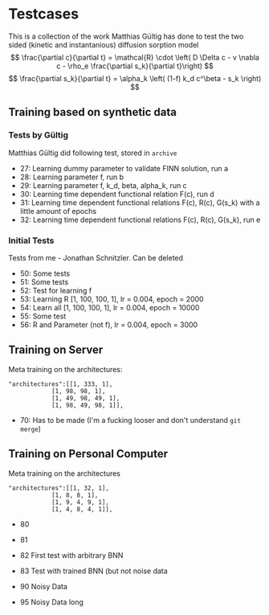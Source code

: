 # Testcases
This is a collection of the work Matthias Gültig has done to test the two sided (kinetic and instantanious) diffusion sorption model
$$
\frac{\partial c}{\partial t} = \mathcal{R} \cdot \left( D \Delta c - v \nabla c  - \rho_e \frac{\partial s_k}{\partial t}\right) 
$$ 
$$
\frac{\partial s_k}{\partial t} = \alpha_k \left( (1-f) k_d c^\beta - s_k \right) 
$$
## Training based on synthetic data


### Tests by Gültig
Matthias Gültig did following test, stored in ```archive```

* 27: Learning dummy parameter to validate FINN solution,                 run a<br />
* 28: Learning parameter f,                                               run b<br />
* 29: Learning parameter f, k_d, beta, alpha_k,                           run c<br />
* 30: Learning time dependent functional relation F(c),                   run d<br />
* 31: Learning time dependent functional relations F(c), R(c), G(s_k) with a little amount of epochs<br />
* 32: Learning time dependent functional relations F(c), R(c), G(s_k),    run e<br />


### Initial Tests
Tests from me - Jonathan Schnitzler. Can be deleted

* 50: Some tests
* 51: Some tests
* 52: Test for learning f
* 53: Learning R [1, 100, 100, 1], lr = 0.004, epoch = 2000
* 54: Learn all [1, 100, 100, 1], lr = 0.004, epoch = 10000
* 55: Some test
* 56: R and Parameter (not f), lr = 0.004, epoch = 3000


## Training on Server
Meta training on the architectures:

    "architectures":[[1, 333, 1],
                [1, 98, 98, 1],
                [1, 49, 98, 49, 1],
                [1, 98, 49, 98, 1]],

* 70: Has to be made (I'm a fucking looser and don't understand ```git merge```)

## Training on Personal Computer 

Meta training on the architectures

    "architectures":[[1, 32, 1],
                [1, 8, 8, 1],
                [1, 9, 4, 9, 1],
                [1, 4, 8, 4, 1]],
        
* 80
* 81
* 82 First test with arbitrary BNN
* 83 Test with trained BNN (but not noise data
  

* 90 Noisy Data

* 95 Noisy Data long 